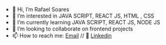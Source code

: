 - 👋 Hi, I’m Rafael Soares
- 👀 I’m interested in JAVA SCRIPT, REACT JS, HTML , CSS
- 🌱 I’m currently learning JAVA SCRIPT, REACT JS, NODE JS
- 💞️ I’m looking to collaborate on frontend projects
- 📫 How to reach me: [Email](rafa100103soaresmendes@gmail.com) //
📱 [Linkedin](https://www.linkedin.com/in/rafael-soares-mendes-87bb7a247/)

<!---
rsoaresm10/rsoaresm10 is a ✨ special ✨ repository because its `README.md` (this file) appears on your GitHub profile.
You can click the Preview link to take a look at your changes.
--->

